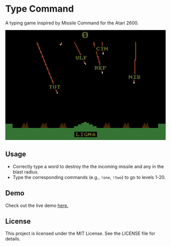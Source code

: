 # Type Command

A typing game inspired by Missile Command for the Atari 2600.

![Alt text](/screenshot.jpg?raw=true "Screenshot")

## Usage

- Correctly type a word to destroy the the incoming missile and any in the blast radius. 
- Type the corresponding commands (e.g., `!one`, `!two`) to go to levels 1-20.

## Demo

Check out the live demo [here.](https://vannrr.github.io/type-command/)

## License

This project is licensed under the MIT License. See the LICENSE file for details.

